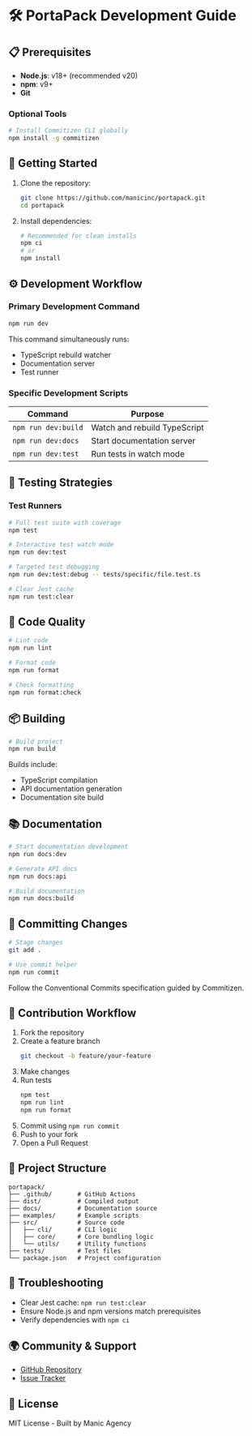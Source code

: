 # 🛠️ PortaPack Development Guide

## 📋 Prerequisites

- **Node.js**: v18+ (recommended v20)
- **npm**: v9+
- **Git**

### Optional Tools

```bash
# Install Commitizen CLI globally
npm install -g commitizen
```

## 🚀 Getting Started

1. Clone the repository:
   ```bash
   git clone https://github.com/manicinc/portapack.git
   cd portapack
   ```

2. Install dependencies:
   ```bash
   # Recommended for clean installs
   npm ci
   # or
   npm install
   ```

## ⚙️ Development Workflow

### Primary Development Command

```bash
npm run dev
```

This command simultaneously runs:
- TypeScript rebuild watcher
- Documentation server
- Test runner

### Specific Development Scripts

| Command | Purpose |
|---------|---------|
| `npm run dev:build` | Watch and rebuild TypeScript |
| `npm run dev:docs` | Start documentation server |
| `npm run dev:test` | Run tests in watch mode |

## 🧪 Testing Strategies

### Test Runners

```bash
# Full test suite with coverage
npm test

# Interactive test watch mode
npm run dev:test

# Targeted test debugging
npm run dev:test:debug -- tests/specific/file.test.ts

# Clear Jest cache
npm run test:clear
```

## 🧰 Code Quality

```bash
# Lint code
npm run lint

# Format code
npm run format

# Check formatting
npm run format:check
```

## 📦 Building

```bash
# Build project
npm run build
```

Builds include:
- TypeScript compilation
- API documentation generation
- Documentation site build

## 📚 Documentation

```bash
# Start documentation development
npm run docs:dev

# Generate API docs
npm run docs:api

# Build documentation
npm run docs:build
```

## 💬 Committing Changes

```bash
# Stage changes
git add .

# Use commit helper
npm run commit
```

Follow the Conventional Commits specification guided by Commitizen.

## 🤝 Contribution Workflow

1. Fork the repository
2. Create a feature branch
   ```bash
   git checkout -b feature/your-feature
   ```
3. Make changes
4. Run tests
   ```bash
   npm test
   npm run lint
   npm run format
   ```
5. Commit using `npm run commit`
6. Push to your fork
7. Open a Pull Request

## 📁 Project Structure

```
portapack/
├── .github/       # GitHub Actions
├── dist/          # Compiled output
├── docs/          # Documentation source
├── examples/      # Example scripts
├── src/           # Source code
│   ├── cli/       # CLI logic
│   ├── core/      # Core bundling logic
│   └── utils/     # Utility functions
├── tests/         # Test files
└── package.json   # Project configuration
```

## 🚨 Troubleshooting

- Clear Jest cache: `npm run test:clear`
- Ensure Node.js and npm versions match prerequisites
- Verify dependencies with `npm ci`

## 🌍 Community & Support

- [GitHub Repository](https://github.com/manicinc/portapack)
- [Issue Tracker](https://github.com/manicinc/portapack/issues)

## 📄 License

MIT License - Built by Manic Agency